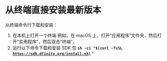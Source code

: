 # 从终端直接安装最新版本



从终端命令行下载和安装：

1. 在本机上打开一个终端 例如，在 macOS 上，打开“应用程序”文件夹，然后打开“实用程序”，然后双击“终端”。
2. 运行以下命令下载和安装 SDK 包 **`sh -ci "$(curl -fsSL`** [**`https://sdk.dfinity.org/install.sh)`**](https://sdk.dfinity.org/install.sh%29) **`"`**

